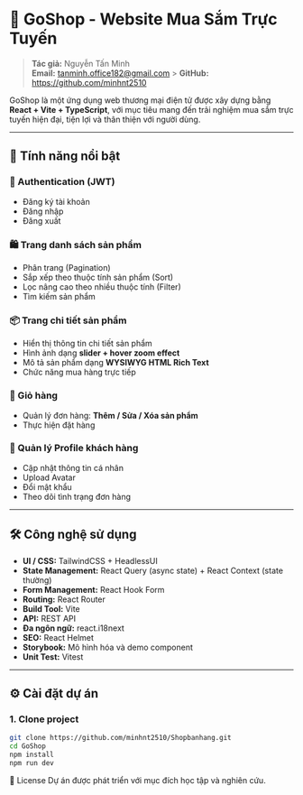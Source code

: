 # 🛒 GoShop - Website Mua Sắm Trực Tuyến

> **Tác giả:** Nguyễn Tấn Minh  
> **Email:** tanminh.office182@gmail.com > **GitHub:** https://github.com/minhnt2510

GoShop là một ứng dụng web thương mại điện tử được xây dựng bằng **React + Vite + TypeScript**, với mục tiêu mang đến trải nghiệm mua sắm trực tuyến hiện đại, tiện lợi và thân thiện với người dùng.

---

## 🚀 Tính năng nổi bật

### 🔑 Authentication (JWT)

- Đăng ký tài khoản
- Đăng nhập
- Đăng xuất

### 🛍️ Trang danh sách sản phẩm

- Phân trang (Pagination)
- Sắp xếp theo thuộc tính sản phẩm (Sort)
- Lọc nâng cao theo nhiều thuộc tính (Filter)
- Tìm kiếm sản phẩm

### 📦 Trang chi tiết sản phẩm

- Hiển thị thông tin chi tiết sản phẩm
- Hình ảnh dạng **slider + hover zoom effect**
- Mô tả sản phẩm dạng **WYSIWYG HTML Rich Text**
- Chức năng mua hàng trực tiếp

### 🛒 Giỏ hàng

- Quản lý đơn hàng: **Thêm / Sửa / Xóa sản phẩm**
- Thực hiện đặt hàng

### 👤 Quản lý Profile khách hàng

- Cập nhật thông tin cá nhân
- Upload Avatar
- Đổi mật khẩu
- Theo dõi tình trạng đơn hàng

---

## 🛠️ Công nghệ sử dụng

- **UI / CSS:** TailwindCSS + HeadlessUI
- **State Management:** React Query (async state) + React Context (state thường)
- **Form Management:** React Hook Form
- **Routing:** React Router
- **Build Tool:** Vite
- **API:** REST API
- **Đa ngôn ngữ:** react.i18next
- **SEO:** React Helmet
- **Storybook:** Mô hình hóa và demo component
- **Unit Test:** Vitest

---

## ⚙️ Cài đặt dự án

### 1. Clone project

```bash
git clone https://github.com/minhnt2510/Shopbanhang.git
cd GoShop
npm install
npm run dev
```

📜 License
Dự án được phát triển với mục đích học tập và nghiên cứu.
